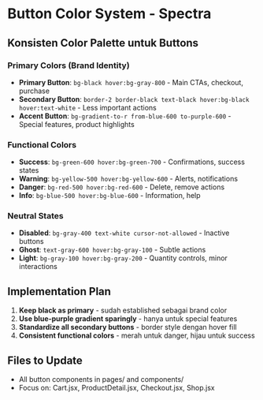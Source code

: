 # Button Color System - Spectra

## Konsisten Color Palette untuk Buttons

### Primary Colors (Brand Identity)
- **Primary Button**: `bg-black hover:bg-gray-800` - Main CTAs, checkout, purchase
- **Secondary Button**: `border-2 border-black text-black hover:bg-black hover:text-white` - Less important actions
- **Accent Button**: `bg-gradient-to-r from-blue-600 to-purple-600` - Special features, product highlights

### Functional Colors
- **Success**: `bg-green-600 hover:bg-green-700` - Confirmations, success states
- **Warning**: `bg-yellow-500 hover:bg-yellow-600` - Alerts, notifications
- **Danger**: `bg-red-500 hover:bg-red-600` - Delete, remove actions
- **Info**: `bg-blue-500 hover:bg-blue-600` - Information, help

### Neutral States
- **Disabled**: `bg-gray-400 text-white cursor-not-allowed` - Inactive buttons
- **Ghost**: `text-gray-600 hover:bg-gray-100` - Subtle actions
- **Light**: `bg-gray-100 hover:bg-gray-200` - Quantity controls, minor interactions

## Implementation Plan

1. **Keep black as primary** - sudah established sebagai brand color
2. **Use blue-purple gradient sparingly** - hanya untuk special features
3. **Standardize all secondary buttons** - border style dengan hover fill
4. **Consistent functional colors** - merah untuk danger, hijau untuk success

## Files to Update
- All button components in pages/ and components/
- Focus on: Cart.jsx, ProductDetail.jsx, Checkout.jsx, Shop.jsx
